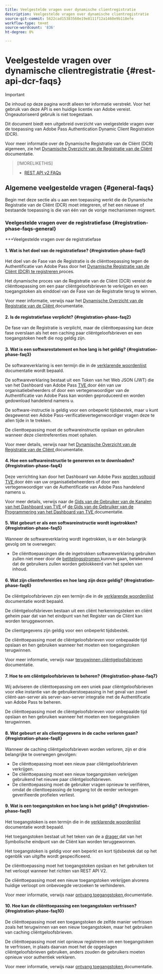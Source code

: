 ```yaml
---
title: Veelgestelde vragen over dynamische clientregistratie
description: Veelgestelde vragen over dynamische clientregistratie
source-git-commit: 5622cad15383560e19e8111f12a1460e9b118efe
workflow-type: tm+mt
source-wordcount: '836'
ht-degree: 0%

---
```


# Veelgestelde vragen over dynamische clientregistratie {#rest-api-dcr-faqs}

>[!IMPORTANT]
>
> De inhoud op deze pagina wordt alleen ter informatie verstrekt. Voor het gebruik van deze API is een huidige licentie van Adobe vereist. Ongeautoriseerd gebruik is niet toegestaan.

Dit document biedt een uitgebreid overzicht van veelgestelde vragen over de toepassing van Adobe Pass Authentication Dynamic Client Registration (DCR).

Voor meer informatie over de Dynamische Registratie van de Cliënt (DCR) algemeen, zie het [ Dynamische Overzicht van de Registratie van de Cliënt ](/help/authentication/integration-guide-programmers/rest-apis/rest-api-dcr/dynamic-client-registration-overview.md) documentatie.

>[!MORELIKETHIS]
>
> * [ REST API v2 FAQs ](/help/authentication/integration-guide-programmers/rest-apis/rest-api-v2/rest-api-v2-faqs.md)

## Algemene veelgestelde vragen {#general-faqs}

Begin met deze sectie als u aan een toepassing werkt die de Dynamische Registratie van de Cliënt (DCR) moet integreren, of het een nieuwe of bestaande toepassing is die van één van de vorige mechanismen migreert.

### Veelgestelde vragen over de registratiefase {#registration-phase-faqs-general}

+++Veelgestelde vragen over de registratiefase

#### 1. Wat is het doel van de registratiefase? {#registration-phase-faq1}

Het doel van de Fase van de Registratie is de cliënttoepassing tegen de Authentificatie van Adobe Pass door het [ Dynamische Registratie van de Cliënt (DCR) te registreren ](/help/authentication/integration-guide-programmers/rest-apis/rest-api-v2/rest-api-v2-glossary.md#dcr) proces.

Het dynamische proces van de Registratie van de Cliënt (DCR) vereist de cliënttoepassing om een paar cliëntgeloofsbrieven te verkrijgen en een toegangstoken als einddoel van de Fase van de Registratie terug te winnen.

Voor meer informatie, verwijs naar het [ Dynamische Overzicht van de Registratie van de Cliënt ](/help/authentication/integration-guide-programmers/rest-apis/rest-api-dcr/dynamic-client-registration-overview.md) documentatie.

#### 2. Is de registratiefase verplicht? {#registration-phase-faq2}

De fase van de Registratie is verplicht, maar de cliënttoepassing kan deze fase overslaan als het een caching paar cliëntgeloofsbrieven en een toegangstoken heeft die nog geldig zijn.

#### 3. Wat is een softwarestatement en hoe lang is het geldig? {#registration-phase-faq3}

De softwareverklaring is een termijn die in de [ verklarende woordenlijst ](/help/authentication/integration-guide-programmers/rest-apis/rest-api-v2/rest-api-v2-glossary.md#software-statement) documentatie wordt bepaald.

De softwareverklaring bestaat uit een Token van het Web JSON (JWT) die van het Dashboard van Adobe Pass [ TVE ](/help/authentication/integration-guide-programmers/rest-apis/rest-api-v2/rest-api-v2-glossary.md#tve-dashboard) door één van uw organisatiebeheerders of door een vertegenwoordiger van de Authentificatie van Adobe Pass kan worden geproduceerd en worden gedownload handelend namens u.

De software-instructie is geldig voor een onbeperkt tijdsbestek, maar u kunt desgewenst een Adobe Pass-verificatievertegenwoordiger vragen deze te allen tijde in te trekken.

De clienttoepassing moet de softwareinstructie opslaan en gebruiken wanneer deze clientreferenties moet ophalen.

Voor meer details, verwijs naar het [ Dynamische Overzicht van de Registratie van de Cliënt ](/help/authentication/integration-guide-programmers/rest-apis/rest-api-dcr/dynamic-client-registration-overview.md) documentatie.

#### 4. Hoe een softwareinstructie te genereren en te downloaden? {#registration-phase-faq4}

Deze verrichting kan door het Dashboard van Adobe Pass [ worden voltooid TVE ](/help/authentication/integration-guide-programmers/rest-apis/rest-api-v2/rest-api-v2-glossary.md#tve-dashboard) door één van uw organisatiebeheerders of door een vertegenwoordiger van de Authentificatie van Adobe Pass handelend namens u.

Voor meer details, verwijs naar de [ Gids van de Gebruiker van de Kanalen van het Dashboard van TVE ](/help/authentication/user-guide-tve-dashboard/tve-dashboard-channels.md#registered-applications) of [ de Gids van de Gebruiker van de Programmering van het Dashboard van TVE ](/help/authentication/user-guide-tve-dashboard/tve-dashboard-programmers.md#registered-applications) documentatie.

#### 5. Wat gebeurt er als een softwareinstructie wordt ingetrokken? {#registration-phase-faq5}

Wanneer de softwareverklaring wordt ingetrokken, is er één belangrijk gevolg om te overwegen:

* De cliënttoepassingen die de ingetrokken softwareverklaring gebruiken zullen niet meer door de [ betitelingsstromen ](/help/authentication/integration-guide-programmers/rest-apis/rest-api-v2/rest-api-v2-glossary.md#entitlement) kunnen gaan, betekenend dat de gebruikers zullen worden geblokkeerd van het spelen van inhoud.

#### 6. Wat zijn clientreferenties en hoe lang zijn deze geldig? {#registration-phase-faq6}

De cliëntgeloofsbrieven zijn een termijn die in de [ verklarende woordenlijst ](/help/authentication/integration-guide-programmers/rest-apis/rest-api-v2/rest-api-v2-glossary.md#client-credentials) documentatie wordt bepaald.

De cliëntgeloofsbrieven bestaan uit een cliënt herkenningsteken en cliënt geheim paar dat van het eindpunt van het Register van de Cliënt kan worden teruggewonnen.

De clientgegevens zijn geldig voor een onbeperkt tijdsbestek.

De cliënttoepassing moet de cliëntgeloofsbrieven voor onbepaalde tijd opslaan en hen gebruiken wanneer het moeten een toegangstoken terugwinnen.

Voor meer informatie, verwijs naar [ terugwinnen cliëntgeloofsbrieven ](/help/authentication/integration-guide-programmers/rest-apis/rest-api-dcr/apis/dynamic-client-registration-apis-retrieve-client-credentials.md) documentatie.

#### 7. Hoe te om cliëntgeloofsbrieven te beheren? {#registration-phase-faq7}

Wij adviseren de cliënttoepassing om een uniek paar cliëntgeloofsbrieven voor elke instantie van de gebruikerstoepassing in het geval van zowel cliënt-aan-server als server-aan-server integratie met de Authentificatie van Adobe Pass te beheren.

De cliënttoepassing moet de cliëntgeloofsbrieven voor onbepaalde tijd opslaan en hen gebruiken wanneer het moeten een toegangstoken terugwinnen.

#### 8. Wat gebeurt er als clientgegevens in de cache verloren gaan? {#registration-phase-faq8}

Wanneer de caching cliëntgeloofsbrieven worden verloren, zijn er drie belangrijke te overwegen gevolgen:

* De cliënttoepassing moet een nieuw paar cliëntgeloofsbrieven verkrijgen.
* De cliënttoepassing moet een nieuw toegangstoken verkrijgen gebruikend het nieuwe paar cliëntgeloofsbrieven.
* De clienttoepassing moet de gebruiker vragen opnieuw te verifiëren, omdat de clienttoepassing de toegang tot de eerder verkregen geverifieerde profielen verliest.

#### 9. Wat is een toegangstoken en hoe lang is het geldig? {#registration-phase-faq9}

Het toegangstoken is een termijn die in de [ verklarende woordenlijst ](/help/authentication/integration-guide-programmers/rest-apis/rest-api-v2/rest-api-v2-glossary.md#access-token) documentatie wordt bepaald.

Het toegangstoken bestaat uit het teken van de a [ drager ](/help/authentication/integration-guide-programmers/rest-apis/rest-api-v2/appendix/headers/rest-api-v2-appendix-headers-authorization.md) dat van het Symbolische eindpunt van de Cliënt kan worden teruggewonnen.

Het toegangstoken is geldig voor een beperkt en kort tijdsbestek dat op het ogenblik van uitgifte wordt gespecificeerd.

De cliënttoepassing moet het toegangstoken opslaan en het gebruiken tot het verloopt wanneer het richten van REST API V2.

De cliënttoepassing moet een nieuw toegangstoken verkrijgen alvorens huidige verloopt om onbevoegde verzoeken te verhinderen.

Voor meer informatie, verwijs naar [ ontvang toegangstoken ](/help/authentication/integration-guide-programmers/rest-apis/rest-api-dcr/apis/dynamic-client-registration-apis-retrieve-access-token.md) documentatie.

#### 10. Hoe kan de cliënttoepassing een toegangstoken verfrissen? {#registration-phase-faq10}

De cliënttoepassing moet een toegangstoken de zelfde manier verfrissen zoals het terugwinnen van een nieuw toegangstoken, maar het gebruiken van caching cliëntgeloofsbrieven.

De cliënttoepassing moet niet opnieuw registreren om een toegangstoken te verfrissen, in plaats daarvan moet het de opgeslagen cliëntgeloofsbrieven gebruiken, anders zouden de gebruikers moeten opnieuw voor authentiek verklaren.

Voor meer informatie, verwijs naar [ ontvang toegangstoken ](/help/authentication/integration-guide-programmers/rest-apis/rest-api-dcr/apis/dynamic-client-registration-apis-retrieve-access-token.md) documentatie.
